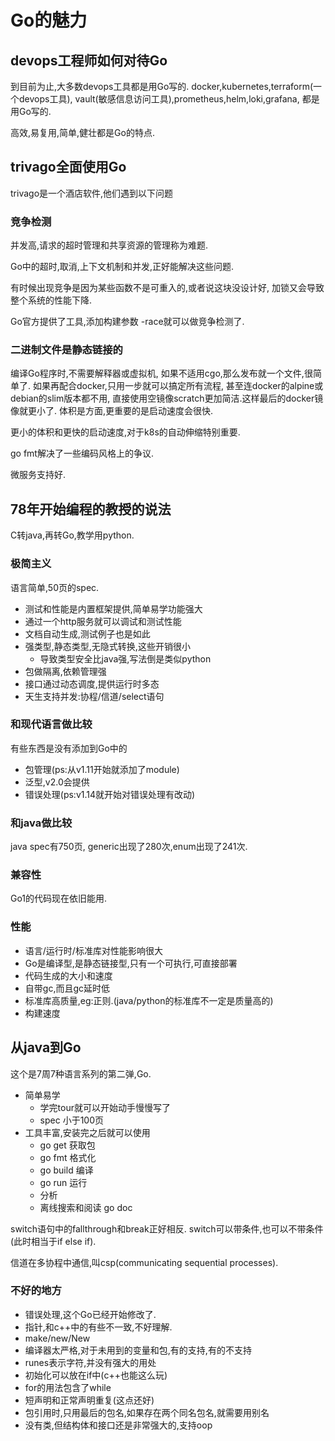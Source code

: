 # Go的魅力

## devops工程师如何对待Go

到目前为止,大多数devops工具都是用Go写的.
docker,kubernetes,terraform(一个devops工具),
vault(敏感信息访问工具),prometheus,helm,loki,grafana,
都是用Go写的.

高效,易复用,简单,健壮都是Go的特点.

## trivago全面使用Go

trivago是一个酒店软件,他们遇到以下问题

### 竞争检测

并发高,请求的超时管理和共享资源的管理称为难题.

Go中的超时,取消,上下文机制和并发,正好能解决这些问题.

有时候出现竞争是因为某些函数不是可重入的,或者说这块没设计好,
加锁又会导致整个系统的性能下降.

Go官方提供了工具,添加构建参数 -race就可以做竞争检测了.

### 二进制文件是静态链接的

编译Go程序时,不需要解释器或虚拟机,
如果不适用cgo,那么发布就一个文件,很简单了.
如果再配合docker,只用一步就可以搞定所有流程,
甚至连docker的alpine或debian的slim版本都不用,
直接使用空镜像scratch更加简洁.这样最后的docker镜像就更小了.
体积是方面,更重要的是启动速度会很快.

更小的体积和更快的启动速度,对于k8s的自动伸缩特别重要.

go fmt解决了一些编码风格上的争议.

微服务支持好.

## 78年开始编程的教授的说法

C转java,再转Go,教学用python.

### 极简主义

语言简单,50页的spec.

- 测试和性能是内置框架提供,简单易学功能强大
- 通过一个http服务就可以调试和测试性能
- 文档自动生成,测试例子也是如此
- 强类型,静态类型,无隐式转换,这些开销很小
  - 导致类型安全比java强,写法倒是类似python
- 包做隔离,依赖管理强
- 接口通过动态调度,提供运行时多态
- 天生支持并发:协程/信道/select语句

### 和现代语言做比较

有些东西是没有添加到Go中的

- 包管理(ps:从v1.11开始就添加了module)
- 泛型,v2.0会提供
- 错误处理(ps:v1.14就开始对错误处理有改动)

### 和java做比较

java spec有750页,
generic出现了280次,enum出现了241次.

### 兼容性

Go1的代码现在依旧能用.

### 性能

- 语言/运行时/标准库对性能影响很大
- Go是编译型,是静态链接型,只有一个可执行,可直接部署
- 代码生成的大小和速度
- 自带gc,而且gc延时低
- 标准库高质量,eg:正则.(java/python的标准库不一定是质量高的)
- 构建速度

## 从java到Go

这个是7周7种语言系列的第二弹,Go.

- 简单易学
  - 学完tour就可以开始动手慢慢写了
  - spec 小于100页
- 工具丰富,安装完之后就可以使用
  - go get 获取包
  - go fmt 格式化
  - go build 编译
  - go run 运行
  - 分析
  - 离线搜索和阅读 go doc

switch语句中的fallthrough和break正好相反.
switch可以带条件,也可以不带条件(此时相当于if else if).

信道在多协程中通信,叫csp(communicating sequential processes).

### 不好的地方

- 错误处理,这个Go已经开始修改了.
- 指针,和c++中的有些不一致,不好理解.
- make/new/New
- 编译器太严格,对于未用到的变量和包,有的支持,有的不支持
- runes表示字符,并没有强大的用处
- 初始化可以放在if中(c++也能这么玩)
- for的用法包含了while
- 短声明和正常声明重复(这点还好)
- 包引用时,只用最后的包名,如果存在两个同名包名,就需要用别名
- 没有类,但结构体和接口还是非常强大的,支持oop
